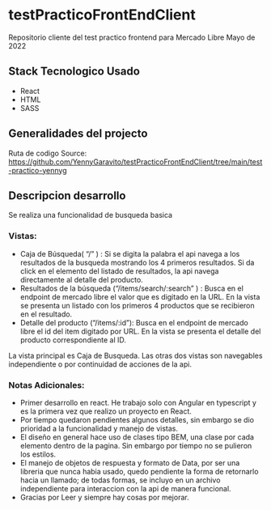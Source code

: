 # testPracticoFrontEndClient
Repositorio cliente del test practico frontend para Mercado Libre Mayo de 2022

## Stack Tecnologico Usado
* React
* HTML
* SASS

## Generalidades del projecto
Ruta de codigo Source:
https://github.com/YennyGaravito/testPracticoFrontEndClient/tree/main/test-practico-yennyg

## Descripcion desarrollo
Se realiza una funcionalidad de busqueda basica

### Vistas:

* Caja de Búsqueda( “/” ) : Si se digita la palabra el api navega a los resultados de la busqueda mostrando los 4 primeros resultados. Si da click en el elemento del listado de resultados, la api navega directamente al detalle del producto.
* Resultados de la búsqueda (“/items/search/:search” ) : Busca en el endpoint de mercado libre el valor que es digitado en la URL. En la vista se presenta un listado con los primeros 4 productos que se recibieron en el resultado.
* Detalle del producto (“/items/:id”): Busca en el endpoint de mercado libre el id del item digitado por URL. En la vista se presenta el detalle del producto correspondiente al ID.

La vista principal es Caja de Busqueda.
Las otras dos vistas son navegables independiente o por continuidad de acciones de la api.


### Notas Adicionales:

* Primer desarrollo en react. He trabajo solo con Angular en typescript y es la primera vez que realizo un proyecto en React.
* Por tiempo quedaron pendientes algunos detalles, sin embargo se dio prioridad a la funcionalidad y manejo de vistas. 
* El diseño en general hace uso de clases tipo BEM, una clase por cada elemento dentro de la pagina. Sin embargo por tiempo no se pulieron los estilos.
* El manejo de objetos de respuesta y formato de Data, por ser una libreria que nunca habia usado, quedo pendiente la forma de retornarlo hacia un llamado; de todas formas, se incluyo en un archivo independiente para interaccion con la api de manera funcional.
* Gracias por Leer y siempre hay cosas por mejorar.
